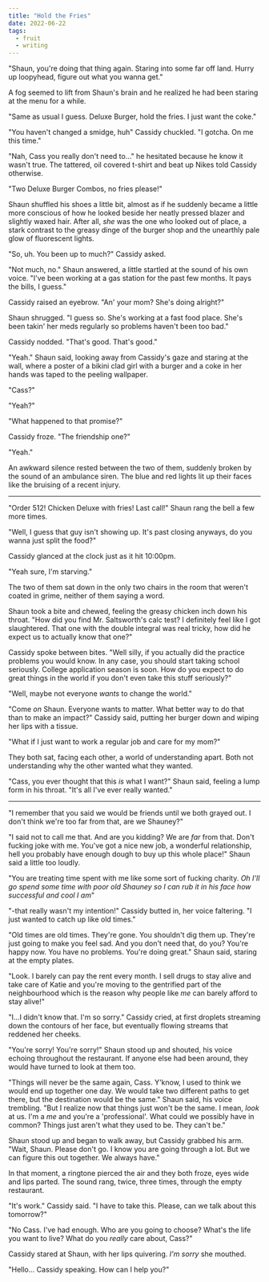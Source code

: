 ```yaml
---
title: "Hold the Fries"
date: 2022-06-22
tags:
  - fruit
  - writing
---
```


"Shaun, you're doing that thing again. Staring into some far off land. Hurry up loopyhead, figure out what you wanna get."

A fog seemed to lift from Shaun's brain and he realized he had been staring at the menu for a while.

"Same as usual I guess. Deluxe Burger, hold the fries. I just want the coke."

"You haven't changed a smidge, huh" Cassidy chuckled. "I gotcha. On me this time."

"Nah, Cass you really don't need to..." he hesitated because he know it wasn't true. The tattered, oil covered t-shirt and beat up Nikes told Cassidy otherwise.

"Two Deluxe Burger Combos, no fries please!"

Shaun shuffled his shoes a little bit, almost as if he suddenly became a little more conscious of how he looked beside her neatly pressed blazer and slightly waxed hair. After all, _she_ was the one who looked out of place, a stark contrast to the greasy dinge of the burger shop and the unearthly pale glow of fluorescent lights.

"So, uh. You been up to much?" Cassidy asked.

"Not much, no." Shaun answered, a little startled at the sound of his own voice. "I've been working at a gas station for the past few months. It pays the bills, I guess."

Cassidy raised an eyebrow. "An' your mom? She's doing alright?"

Shaun shrugged. "I guess so. She's working at a fast food place. She's been takin' her meds regularly so problems haven't been too bad."

Cassidy nodded. "That's good. That's good."

"Yeah." Shaun said, looking away from Cassidy's gaze and staring at the wall, where a poster of a bikini clad girl with a burger and a coke in her hands was taped to the peeling wallpaper.

"Cass?"

"Yeah?"

"What happened to that promise?"

Cassidy froze. "The friendship one?"

"Yeah."

An awkward silence rested between the two of them, suddenly broken by the sound of an ambulance siren. The blue and red lights lit up their faces like the bruising of a recent injury.

---

"Order 512! Chicken Deluxe with fries! Last call!" Shaun rang the bell a few more times.

"Well, I guess that guy isn't showing up. It's past closing anyways, do you wanna just split the food?"

Cassidy glanced at the clock just as it hit 10:00pm.

"Yeah sure, I'm starving."

The two of them sat down in the only two chairs in the room that weren't coated in grime, neither of them saying a word.

Shaun took a bite and chewed, feeling the greasy chicken inch down his throat. "How did you find Mr. Saltsworth's calc test? I definitely feel like I got slaughtered. That one with the double integral was real tricky, how did he expect us to actually know that one?"

Cassidy spoke between bites. "Well silly, if you actually did the practice problems you would know. In any case, you should start taking school seriously. College application season is soon. How do you expect to do great things in the world if you don't even take this stuff seriously?"

"Well, maybe not everyone _wants_ to change the world."

"Come _on_ Shaun. Everyone wants to matter. What better way to do that than to make an impact?" Cassidy said, putting her burger down and wiping her lips with a tissue.

"What if I just want to work a regular job and care for my mom?"

They both sat, facing each other, a world of understanding apart. Both not understanding why the other wanted what they wanted.

"Cass, you ever thought that this _is_ what I want?" Shaun said, feeling a lump form in his throat. "It's all I've ever really wanted."

---

"I remember that you said we would be friends until we both grayed out. I don't think we're too far from that, are we Shauney?"

"I said not to call me that. And are you kidding? We are _far_ from that. Don't fucking joke with me. You've got a nice new job, a wonderful relationship, hell you probably have enough dough to buy up this whole place!" Shaun said a little too loudly.

"You are treating time spent with me like some sort of fucking charity. _Oh I'll go spend some time with poor old Shauney so I can rub it in his face how successful and cool I am_"

"-that really wasn't my intention!" Cassidy butted in, her voice faltering. "I just wanted to catch up like old times."

"Old times are old times. They're gone. You shouldn't dig them up. They're just going to make you feel sad. And you don't need that, do you? You're happy now. You have no problems. You're doing great." Shaun said, staring at the empty plates.

"Look. I barely can pay the rent every month. I sell drugs to stay alive and take care of Katie and you're moving to the gentrified part of the neighbourhood which is the reason why people like _me_ can barely afford to stay alive!"

"I...I didn't know that. I'm so sorry." Cassidy cried, at first droplets streaming down the contours of her face, but eventually flowing streams that reddened her cheeks.

"You're sorry! You're sorry!" Shaun stood up and shouted, his voice echoing throughout the restaurant. If anyone else had been around, they would have turned to look at them too.

"Things will never be the same again, Cass. Y'know, I used to think we would end up together one day. We would take two different paths to get there, but the destination would be the same." Shaun said, his voice trembling. "But I realize now that things just won't be the same. I mean, _look_ at us. I'm a _me_ and you're a 'professional'. What could we possibly have in common? Things just aren't what they used to be. They can't be."

Shaun stood up and began to walk away, but Cassidy grabbed his arm. "Wait, Shaun. Please don't go. I know you are going through a lot. But we can figure this out together. We always have."

In that moment, a ringtone pierced the air and they both froze, eyes wide and lips parted. The sound rang, twice, three times, through the empty restaurant.

"It's work." Cassidy said. "I have to take this. Please, can we talk about this tomorrow?"

"No Cass. I've had enough. Who are you going to choose? What's the life you want to live? What do you _really_ care about, Cass?"

Cassidy stared at Shaun, with her lips quivering. _I'm sorry_ she mouthed.

"Hello... Cassidy speaking. How can I help you?"
